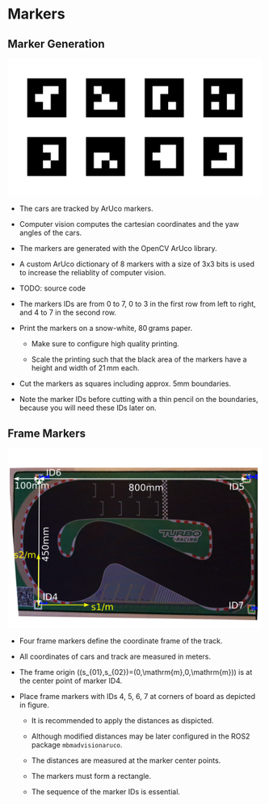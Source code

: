 # Markers

## Marker Generation

![image](markers.jpg)

  - The cars are tracked by ArUco markers.

  - Computer vision computes the cartesian coordinates and the yaw
    angles of the cars.

  - The markers are generated with the OpenCV ArUco library.

  - A custom ArUco dictionary of 8 markers with a size of 3x3 bits is
    used to increase the reliablity of computer vision.

  - TODO: source code

  - The markers IDs are from 0 to 7, 0 to 3 in the first row from left
    to right, and 4 to 7 in the second row.

  - Print the markers on a snow-white, 80 grams paper.
    
      - Make sure to configure high quality printing.
    
      - Scale the printing such that the black area of the markers have
        a height and width of 21 mm each.

  - Cut the markers as squares including approx. 5mm boundaries.

  - Note the marker IDs before cutting with a thin pencil on the
    boundaries, because you will need these IDs later on.

## Frame Markers

![image](track.png)

  - Four frame markers define the coordinate frame of the track.

  - All coordinates of cars and track are measured in meters.

  - The frame origin \((s_{01},s_{02})=(0\,\mathrm{m},0\,\mathrm{m})\)
    is at the center point of marker ID4.

  - Place frame markers with IDs 4, 5, 6, 7 at corners of board as
    depicted in figure.
    
      - It is recommended to apply the distances as dispicted.
    
      - Although modified distances may be later configured in the ROS2
        package `mbmadvisionaruco`.
    
      - The distances are measured at the marker center points.
    
      - The markers must form a rectangle.
    
      - The sequence of the marker IDs is essential.
